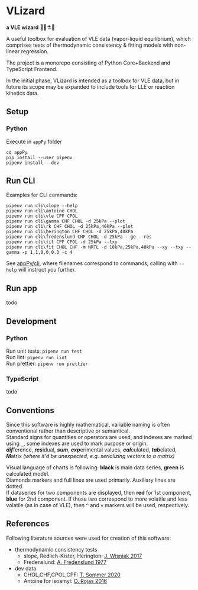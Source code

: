 # VLizard
**a VLE wizard** 🧙‍♂️⚗🦎

A useful toolbox for evaluation of VLE data (vapor-liquid equilibrium), which comprises tests of thermodynamic consistency & fitting models with non-linear regression.

The project is a monorepo consisting of Python Core+Backend and TypeScript Frontend.

In the initial phase, VLizard is intended as a toolbox for VLE data, but in future its scope may be expanded to include tools for LLE or reaction kinetics data.

## Setup

### Python
Execute in `appPy` folder
```
cd appPy
pip install --user pipenv
pipenv install --dev
```

## Run CLI
Examples for CLI commands:
```
pipenv run cli\slope --help
pipenv run cli\antoine CHOL
pipenv run cli\vle CPF CPOL
pipenv run cli\gamma CHF CHOL -d 25kPa --plot
pipenv run cli\rk CHF CHOL -d 25kPa,40kPa --plot
pipenv run cli\herington CHF CHOL -d 25kPa,40kPa
pipenv run cli\fredenslund CHF CHOL -d 25kPa --ge --res
pipenv run cli\fit CPF CPOL -d 25kPa --txy
pipenv run cli\fit CHOL CHF -m NRTL -d 10kPa,25kPa,40kPa --xy --txy --gamma -p 1,1,0,0,0.3 -c 4
```
See [appPy/cli](appPy/cli), where filenames correspond to commands; calling with `--help` will instruct you further.

## Run app

todo

## Development

### Python

Run unit tests: `pipenv run test`  
Run lint: `pipenv run lint`  
Run prettier: `pipenv run prettier`

### TypeScript

todo

## Conventions
Since this software is highly mathematical, variable naming is often conventional rather than descriptive or semantical.  
Standard signs for quantities or operators are used, and indexes are marked using `_`, some indexes are used to mark purpose or origin:  
***dif***ference, ***res***idual, ***sum***, ***exp***erimental values, ***cal***culated, ***tab***elated,  
***M***atrix _(where it'd be unexpected, e.g. serializing vectors to a matrix)_

Visual language of charts is following: **black** is main data series, **green** is calculated model.  
Diamonds markers and full lines are used primarily. Auxiliary lines are dotted.  
If dataseries for two components are displayed, then **red** for 1st component, **blue** for 2nd component.
If those two correspond to more volatile and less volatile (as in case of VLE), then `^` and `v` markers will be used, respectively.

## References

Following literature sources were used for creation of this software:

- thermodynamic consistency tests
  - slope, Redlich-Kister, Herington: [J. Wisniak 2017](https://doi.org/10.1016/j.jct.2016.10.038)
  - Fredenslund: [A. Fredenslund 1977](https://doi.org/10.1016/B978-0-444-41621-6.X5001-7)
- dev data
  - CHOL,CHF,CPOL,CPF: [T. Sommer 2020](https://doi.org/10.1021/acs.jced.9b00746)
  - Antoine for isoamyl: [O. Rojas 2016](https://doi.org/10.1021/acs.jced.6b00197)
